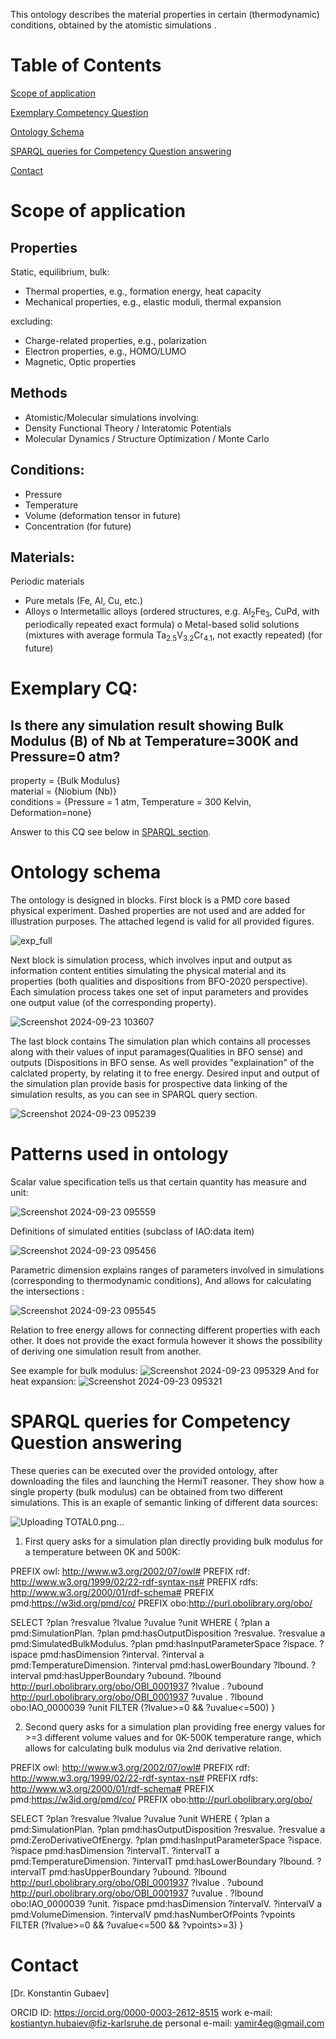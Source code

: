 This ontology describes the material properties in certain (thermodynamic) conditions, obtained by the atomistic simulations .

# Table of Contents  
[Scope of application](#Scope-of-application)  

[Exemplary Competency Question](#Exemplary-CQ)

[Ontology Schema](#Ontology-Schema)

[SPARQL queries for Competency Question answering](#SPARQL-queries-for-Competency-Question-answering)

[Contact](#Contact)

# Scope of application
## Properties
Static, equilibrium, bulk:
  - Thermal properties, e.g., formation energy, heat capacity
  - Mechanical properties, e.g., elastic moduli, thermal expansion
    
   excluding:

  - Charge-related properties, e.g., polarization
  - Electron properties, e.g., HOMO/LUMO
  - Magnetic, Optic properties

## Methods
  - Atomistic/Molecular simulations involving:
  - Density Functional Theory / Interatomic Potentials
  - Molecular Dynamics / Structure Optimization / Monte Carlo

## Conditions:
  - Pressure
  - Temperature
  - Volume (deformation tensor in future)
  - Concentration (for future)
    
## Materials:
Periodic materials
  - Pure metals (Fe, Al, Cu, etc.)
  - Alloys
    o Intermetallic alloys (ordered structures, e.g. Al<sub>2</sub>Fe<sub>3</sub>, CuPd, with periodically repeated exact formula)
    o Metal-based solid solutions (mixtures with average formula Ta<sub>2.5</sub>V<sub>3.2</sub>Cr<sub>4.1</sub>, not exactly repeated) (for future)
      
# Exemplary CQ:
## Is there any simulation result showing Bulk Modulus (B) of Nb at Temperature=300K and Pressure=0 atm? 

property = {Bulk Modulus} </br>
material = {Niobium (Nb)}</br>
conditions = {Pressure = 1 atm, Temperature = 300 Kelvin, Deformation=none}</br>  

Answer to this CQ see below in [SPARQL section](#SPARQL-queries-for-Competency-Question-answering).

# Ontology schema

The ontology is designed in blocks. First block is a PMD core based physical experiment. Dashed properties are not used and are added for illustration purposes. The attached legend is valid for all provided figures.

![exp_full](https://github.com/user-attachments/assets/4b09416b-1025-4f30-8d3a-abad019383ff)

Next block is simulation process, which involves input and output as information content entities simulating the physical material and its properties (both qualities and dispositions from BFO-2020 perspective). Each simulation process takes one set of input parameters and provides one output value (of the corresponding property).

![Screenshot 2024-09-23 103607](https://github.com/user-attachments/assets/64276803-131f-4d4e-bccd-5dfce54173e7)

The last block contains The simulation plan which contains all processes along with their values of input paramages(Qualities in BFO sense) and outputs (Dispositions in BFO sense. As well provides "explaination" of the calclated property, by relating it to free energy. Desired input and output of the simulation plan provide basis for prospective data linking of the simulation results, as you can see in SPARQL query section.

![Screenshot 2024-09-23 095239](https://github.com/user-attachments/assets/8c863c48-ddc4-495d-a526-ab5eba1ef4c3)

# Patterns used in ontology

Scalar value specification tells us that certain quantity has measure and unit:

![Screenshot 2024-09-23 095559](https://github.com/user-attachments/assets/66c2472a-0562-44d7-b76f-301b25af4bc6)

Definitions of simulated entities (subclass of IAO:data item)

![Screenshot 2024-09-23 095456](https://github.com/user-attachments/assets/c64ba0b3-a8cb-417d-b6fa-cb91cdb63201)

Parametric dimension explains ranges of parameters involved in simulations (corresponding to thermodynamic conditions), And allows for calculating the intersections :

![Screenshot 2024-09-23 095545](https://github.com/user-attachments/assets/7cf1801a-dd61-4f89-be92-f28928b9de8c)

Relation to free energy allows for connecting different properties with each other. It does not provide the exact formula however it shows the possibility of deriving one simulation result from another.

See example for bulk modulus:
![Screenshot 2024-09-23 095329](https://github.com/user-attachments/assets/e21f2edc-8e4e-4446-a1da-c26568539e33)
And for heat expansion:
![Screenshot 2024-09-23 095321](https://github.com/user-attachments/assets/0c38db30-c533-43ab-849f-c1e9e19d0ba2)

# SPARQL queries for Competency Question answering

These queries can be executed over the provided ontology, after downloading the files and launching the HermiT reasoner. They show how a single property (bulk modulus) can be obtained from two different simulations. This is an exaple of semantic linking of different data sources:

![Uploading TOTAL0.png…]()

1. First query asks for a simulation plan directly providing bulk modulus for a temperature between 0K and 500K:
   
PREFIX owl: <http://www.w3.org/2002/07/owl#>
PREFIX rdf: <http://www.w3.org/1999/02/22-rdf-syntax-ns#>
PREFIX rdfs: <http://www.w3.org/2000/01/rdf-schema#>
PREFIX pmd:<https://w3id.org/pmd/co/>
PREFIX obo:<http://purl.obolibrary.org/obo/>

SELECT ?plan ?resvalue ?lvalue ?uvalue ?unit
WHERE {
?plan a pmd:SimulationPlan.
?plan pmd:hasOutputDisposition ?resvalue.
?resvalue a pmd:SimulatedBulkModulus.
?plan pmd:hasInputParameterSpace ?ispace.
?ispace pmd:hasDimension ?interval.
?interval a pmd:TemperatureDimension.
?interval pmd:hasLowerBoundary ?lbound.
?interval pmd:hasUpperBoundary ?ubound.
?lbound <http://purl.obolibrary.org/obo/OBI_0001937> ?lvalue .
?ubound <http://purl.obolibrary.org/obo/OBI_0001937> ?uvalue .
?lbound obo:IAO_0000039 ?unit
FILTER (?lvalue>=0 && ?uvalue<=500)
}

2. Second query asks for a simulation plan providing free energy values for >=3 different volume values and for 0K-500K temperature range, which allows for calculating bulk modulus via 2nd derivative relation.

PREFIX owl: <http://www.w3.org/2002/07/owl#>
PREFIX rdf: <http://www.w3.org/1999/02/22-rdf-syntax-ns#>
PREFIX rdfs: <http://www.w3.org/2000/01/rdf-schema#>
PREFIX pmd:<https://w3id.org/pmd/co/>
PREFIX obo:<http://purl.obolibrary.org/obo/>

SELECT ?plan ?resvalue ?lvalue ?uvalue ?unit
WHERE {
?plan a pmd:SimulationPlan.
?plan pmd:hasOutputDisposition ?resvalue.
?resvalue a pmd:ZeroDerivativeOfEnergy.
?plan pmd:hasInputParameterSpace ?ispace.
?ispace pmd:hasDimension ?intervalT.
?intervalT a pmd:TemperatureDimension.
?intervalT pmd:hasLowerBoundary ?lbound.
?intervalT pmd:hasUpperBoundary ?ubound.
?lbound <http://purl.obolibrary.org/obo/OBI_0001937> ?lvalue .
?ubound <http://purl.obolibrary.org/obo/OBI_0001937> ?uvalue .
?lbound obo:IAO_0000039 ?unit.
?ispace pmd:hasDimension ?intervalV.
?intervalV a pmd:VolumeDimension.
?intervalV pmd:hasNumberOfPoints ?vpoints
FILTER (?lvalue>=0 && ?uvalue<=500 && ?vpoints>=3)
}

# Contact

[Dr. Konstantin Gubaev]

ORCID ID: https://orcid.org/0000-0003-2612-8515
work e-mail: kostiantyn.hubaiev@fiz-karlsruhe.de
personal e-mail: yamir4eg@gmail.com
